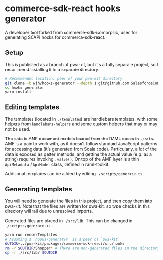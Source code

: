 # commerce-sdk-react hooks generator

A developer tool forked from commerce-sdk-isomorphic, used for generating SCAPI hooks for commerce-sdk-react.

## Setup

This is published as a branch of pwa-kit, but it's a fully separate project, so I recommend installing it in a separate directory.

```sh
# Recommended location: peer of your pwa-kit directory
git clone -b wjh/hooks-generator --depth 1 git@github.com:SalesforceCommerceCloud/pwa-kit.git hooks-generator
cd hooks generator
yarn install
```

## Editing templates

The templates (located in `./templates`) are handlebars templates, with some helpers from `handlebars-helpers` and some custom helpers that may or may not be used.

The data is AMF document models loaded from the RAML specs in `./apis`. AMF is a pain to work with, as it doesn't follow standard JavaScript patterns for accessing data (it's generated from Scala code). Particularly, a _lot_ of the data is exposed as getter methods, and getting the actual value (e.g. as a string) requires invoking `.value()`. On top of the AMF layer is a thin `ApiMetadata` / `ApiModel` class, defined in raml-toolkit.

Additional templates can be added by editing `./scripts/generate.ts`.

## Generating templates

You will need to generate the files in this project, and then copy them into pwa-kit. Note that the files are written for pwa-kit, so type checks in this directory will fail due to unresolved imports.

Generated files are placed in `./src/lib`. This can be changed in `./scripts/generate.ts`.

```sh
yarn run renderTemplates
# Assuming a `hooks-generator` is a peer of `pwa-kit`
OUTDIR=../pwa-kit/packages/commerce-sdk-react/src/hooks
rm -r $OUTDIR/Shopper* # There are non-generated files in the directory, don't delete them!
cp -r ./src/lib/ $OUTDIR
```
